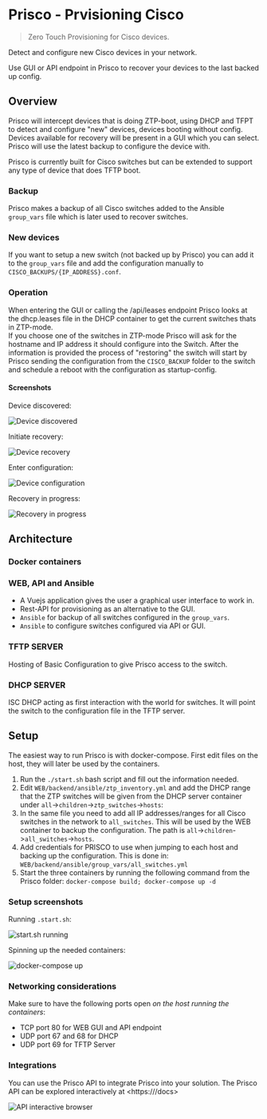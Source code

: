 # Prisco -  **Pr**visioning C**isco**

> Zero Touch Provisioning for Cisco devices.

Detect and configure new Cisco devices in your network.

Use GUI or API endpoint in Prisco to recover your devices to the last backed up config.

## Overview

Prisco will intercept devices that is doing ZTP-boot, using DHCP and TFPT to detect and configure "new" devices, devices booting without config. Devices available for recovery will be present in a GUI which you can select. Prisco will use the latest backup to configure the device with.

Prisco is currently built for Cisco switches but can be extended to support any type of device that does TFTP boot.

### Backup

Prisco makes a backup of all Cisco switches added to the Ansible `group_vars` file which is later used to recover switches.

### New devices

If you want to setup a new switch (not backed up by Prisco) you can add it to the `group_vars` file and add the configuration manually to `CISCO_BACKUPS/{IP_ADDRESS}.conf`.


### Operation

When entering the GUI or calling the /api/leases endpoint Prisco looks at the dhcp.leases file in the DHCP container to get the current switches thats in ZTP-mode.  
If you choose one of the switches in ZTP-mode Prisco will ask for the hostname and IP address it should configure into the Switch. After the information is provided the process of "restoring" the switch will start by Prisco sending the configuration from the `CISCO_BACKUP` folder to the switch and schedule a reboot with the configuration as startup-config.

#### Screenshots

Device discovered:

![Device discovered](readme-imgs/1.PNG)

Initiate recovery:

![Device recovery](readme-imgs/2.PNG)

Enter configuration:

![Device configuration](readme-imgs/3.PNG)

Recovery in progress:

![Recovery in progress](readme-imgs/4.PNG)



## Architecture

### Docker containers

### WEB, API and Ansible

* A Vuejs application gives the user a graphical user interface to work in.
* Rest-API for provisioning as an alternative to the GUI.
* `Ansible` for backup of all switches configured in the `group_vars`.
* `Ansible` to configure switches configured via API or GUI.

### TFTP SERVER

Hosting of Basic Configuration to give Prisco access to the switch.

### DHCP SERVER

ISC DHCP acting as first interaction with the world for switches. It will point the switch to the configuration file in the TFTP server.

## Setup

The easiest way to run Prisco is with docker-compose. First edit files on the host, they will later be used by the containers.

1. Run the `./start.sh` bash script and fill out the information needed.
1. Edit `WEB/backend/ansible/ztp_inventory.yml` and add the DHCP range that the ZTP switches will be given from the DHCP server container under `all`->`children`->`ztp_switches`->`hosts`:
1. In the same file you need to add all IP addresses/ranges for all Cisco switches in the network to `all_switches`. This will be used by the WEB container to backup the configuration. The path is `all`->`children`->`all_switches`->`hosts`.
1. Add credentials for PRISCO to use when jumping to each host and backing up the configuration. This is done in: `WEB/backend/ansible/group_vars/all_switches.yml`
1. Start the three containers by running the following command from the Prisco folder:
`docker-compose build; docker-compose up -d`

### Setup screenshots

Running `.start.sh`:

![start.sh running](readme-imgs/6.PNG)

Spinning up the needed containers:

![docker-compose up](readme-imgs/7.PNG)


### Networking considerations

Make sure to have the following ports open _on the host running the containers_:

* TCP port 80 for WEB GUI and API endpoint
* UDP port 67 and 68 for DHCP
* UDP port 69 for TFTP Server

### Integrations

You can use the Prisco API to integrate Prisco into your solution. The Prisco API can be explored interactively at <https://<prisco-address>/docs>

![API interactive browser](readme-imgs/5.PNG)
